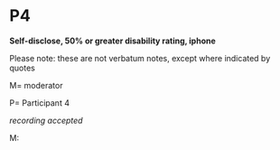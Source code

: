 # P4
**Self-disclose, 50% or greater disability rating, iphone**

Please note: these are not verbatum notes, except where indicated by quotes

M= moderator

P= Participant 4

_recording accepted_



M: 

